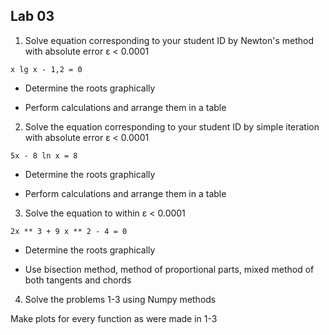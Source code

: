 ## Lab 03

1) Solve equation corresponding to your student ID by Newton's method with absolute error ε < 0.0001

`x lg x - 1,2 = 0`

  * Determine the roots graphically
 
  * Perform calculations and arrange them in a table
 
2) Solve the equation corresponding to your student ID by simple iteration with absolute error ε < 0.0001

`5x - 8 ln x = 8`

  * Determine the roots graphically
 
  * Perform calculations and arrange them in a table

3) Solve the equation to within ε < 0.0001

`2x ** 3 + 9 x ** 2 - 4 = 0`

  * Determine the roots graphically
 
  * Use bisection method, method of proportional parts, mixed method of both tangents and chords

4) Solve the problems 1-3 using Numpy methods

Make plots for every function as were made in 1-3
